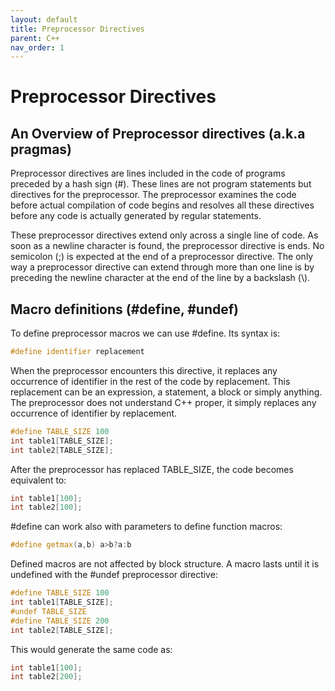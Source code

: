 ```yaml
---
layout: default
title: Preprocessor Directives
parent: C++
nav_order: 1
---
```


# Preprocessor Directives

## An Overview of Preprocessor directives (a.k.a pragmas)

Preprocessor directives are lines included in the code of programs preceded by a hash sign (#). These lines are not program statements but directives for the preprocessor. The preprocessor examines the code before actual compilation of code begins and resolves all these directives before any code is actually generated by regular statements.

These preprocessor directives extend only across a single line of code. As soon as a newline character is found, the preprocessor directive is ends. No semicolon (;) is expected at the end of a preprocessor directive. The only way a preprocessor directive can extend through more than one line is by preceding the newline character at the end of the line by a backslash (\\).

## Macro definitions (#define, #undef)

To define preprocessor macros we can use #define. Its syntax is:

```cpp
#define identifier replacement
```

When the preprocessor encounters this directive, it replaces any occurrence of identifier in the rest of the code by replacement. This replacement can be an expression, a statement, a block or simply anything. The preprocessor does not understand C++ proper, it simply replaces any occurrence of identifier by replacement.
```cpp
#define TABLE_SIZE 100
int table1[TABLE_SIZE];
int table2[TABLE_SIZE]; 
```

After the preprocessor has replaced TABLE_SIZE, the code becomes equivalent to:
```cpp
int table1[100];
int table2[100]; 
```

#define can work also with parameters to define function macros:
```cpp
#define getmax(a,b) a>b?a:b 
```

Defined macros are not affected by block structure. A macro lasts until it is undefined with the #undef preprocessor directive:
```cpp
#define TABLE_SIZE 100
int table1[TABLE_SIZE];
#undef TABLE_SIZE
#define TABLE_SIZE 200
int table2[TABLE_SIZE];
```

This would generate the same code as:
```cpp
int table1[100];
int table2[200];
```